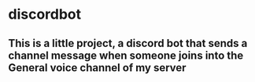 # discordbot

<h2> This is a little project, a discord bot that sends a channel message when someone joins into the General voice channel of my server</h2>
 
